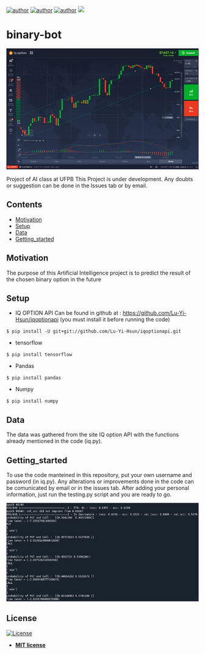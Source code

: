 [![author](https://img.shields.io/badge/author-ItamarRocha-black.svg)](https://github.com/ItamarRocha) 
[![author](https://img.shields.io/badge/author-joallace-red.svg)](https://github.com/joallace) 
[![author](https://img.shields.io/badge/author-jpvt-red.svg)](https://github.com/jpvt) 
[![](https://img.shields.io/badge/python-3.7+-blue.svg)](https://www.python.org/downloads/release/python-365/)

# binary-bot

![result](imgs/mac_forex.jpg)

Project of AI class at UFPB
This Project is under development. Any doubts or suggestion can be done in the Issues tab or by email.

## Contents
- [Motivation](#Motivation)
- [Setup](#Setup)
- [Data](#Data)
- [Getting_started](#Getting_started)

## Motivation

The purpose of this Artificial Intelligence project is to predict the result of the chosen binary option in the future

## Setup
- IQ OPTION API
Can be found in github at : https://github.com/Lu-Yi-Hsun/iqoptionapi (you must install it before running the code)
```shell
$ pip install -U git+git://github.com/Lu-Yi-Hsun/iqoptionapi.git
```
- tensorflow
```shell
$ pip install tensorflow
```
- Pandas
```shell
$ pip install pandas
```
- Numpy
```shell
$ pip install numpy
```

## Data

The data was gathered from the site IQ option API with the functions already mentioned in the code (iq.py).

## Getting_started

To use the code manteined in this repository, put your own username and password (in iq.py). Any alterations or improvements done in the code can be comunicated by email or in the issues tab.
After adding your personal information, just run the testing.py script and you are ready to go.

![results](imgs/result_binary.png)
## License

[![License](http://img.shields.io/:license-mit-blue.svg?style=flat-square)](http://badges.mit-license.org)

- **[MIT license](http://opensource.org/licenses/mit-license.php)**
